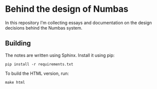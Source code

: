 # Behind the design of Numbas

In this repository I'm collecting essays and documentation on the design decisions behind the Numbas system.

## Building

The notes are written using Sphinx. Install it using pip:

```
pip install -r requirements.txt
```

To build the HTML version, run:

```
make html
```
